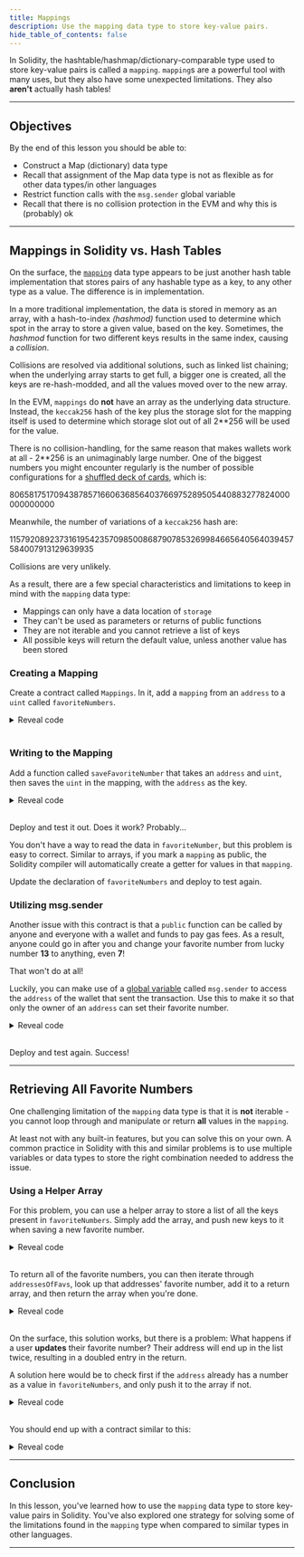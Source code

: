 ```yaml
---
title: Mappings
description: Use the mapping data type to store key-value pairs.
hide_table_of_contents: false
---
```


In Solidity, the hashtable/hashmap/dictionary-comparable type used to store key-value pairs is called a `mapping`. `mapping`s are a powerful tool with many uses, but they also have some unexpected limitations. They also **aren't** actually hash tables!

---

## Objectives

By the end of this lesson you should be able to:

- Construct a Map (dictionary) data type
- Recall that assignment of the Map data type is not as flexible as for other data types/in other languages
- Restrict function calls with the `msg.sender` global variable
- Recall that there is no collision protection in the EVM and why this is (probably) ok

---

## Mappings in Solidity vs. Hash Tables

On the surface, the [`mapping`] data type appears to be just another hash table implementation that stores pairs of any hashable type as a key, to any other type as a value. The difference is in implementation.

In a more traditional implementation, the data is stored in memory as an array, with a hash-to-index _(hashmod)_ function used to determine which spot in the array to store a given value, based on the key. Sometimes, the _hashmod_ function for two different keys results in the same index, causing a _collision_.

Collisions are resolved via additional solutions, such as linked list chaining; when the underlying array starts to get full, a bigger one is created, all the keys are re-hash-modded, and all the values moved over to the new array.

In the EVM, `mappings` do **not** have an array as the underlying data structure. Instead, the `keccak256` hash of the key plus the storage slot for the mapping itself is used to determine which storage slot out of all 2\*\*256 will be used for the value.

There is no collision-handling, for the same reason that makes wallets work at all - 2\*\*256 is an unimaginably large number. One of the biggest numbers you might encounter regularly is the number of possible configurations for a [shuffled deck of cards], which is:

80658175170943878571660636856403766975289505440883277824000000000000

Meanwhile, the number of variations of a `keccak256` hash are:

115792089237316195423570985008687907853269984665640564039457584007913129639935

Collisions are very unlikely.

As a result, there are a few special characteristics and limitations to keep in mind with the `mapping` data type:

- Mappings can only have a data location of `storage`
- They can't be used as parameters or returns of public functions
- They are not iterable and you cannot retrieve a list of keys
- All possible keys will return the default value, unless another value has been stored

### Creating a Mapping

Create a contract called `Mappings`. In it, add a `mapping` from an `address` to a `uint` called `favoriteNumbers`.

<details>

<summary>Reveal code</summary>

```solidity
contract Mappings {
    mapping (address => uint) favoriteNumbers;
}
```

</details>

<br/>

### Writing to the Mapping

Add a function called `saveFavoriteNumber` that takes an `address` and `uint`, then saves the `uint` in the mapping, with the `address` as the key.

<details>

<summary>Reveal code</summary>

```solidity
function saveFavoriteNumber(address _address, uint _favorite) public {
    favoriteNumbers[_address] = _favorite;
}
```

</details>

<br/>

Deploy and test it out. Does it work? Probably...

You don't have a way to read the data in `favoriteNumber`, but this problem is easy to correct. Similar to arrays, if you mark a `mapping` as public, the Solidity compiler will automatically create a getter for values in that `mapping`.

Update the declaration of `favoriteNumbers` and deploy to test again.

### Utilizing msg.sender

Another issue with this contract is that a `public` function can be called by anyone and everyone with a wallet and funds to pay gas fees. As a result, anyone could go in after you and change your favorite number from lucky number **13** to anything, even **7**!

That won't do at all!

Luckily, you can make use of a [global variable] called `msg.sender` to access the `address` of the wallet that sent the transaction. Use this to make it so that only the owner of an `address` can set their favorite number.

<details>

<summary>Reveal code</summary>

```solidity
function saveFavoriteNumber(uint _favorite) public {
    favoriteNumbers[msg.sender] = _favorite;
}
```

</details>

<br/>

Deploy and test again. Success!

---

## Retrieving All Favorite Numbers

One challenging limitation of the `mapping` data type is that it is **not** iterable - you cannot loop through and manipulate or return **all** values in the `mapping`.

At least not with any built-in features, but you can solve this on your own. A common practice in Solidity with this and similar problems is to use multiple variables or data types to store the right combination needed to address the issue.

### Using a Helper Array

For this problem, you can use a helper array to store a list of all the keys present in `favoriteNumbers`. Simply add the array, and push new keys to it when saving a new favorite number.

<details>

<summary>Reveal code</summary>

```solidity
contract Mappings {
    mapping (address => uint) public favoriteNumbers;
    address[] addressesOfFavs;

    function saveFavoriteNumber(uint _favorite) public {
        favoriteNumbers[msg.sender] = _favorite;
        // Imperfect solution, see below
        addressesOfFavs.push(msg.sender);
    }
}
```

</details>

<br/>

To return all of the favorite numbers, you can then iterate through `addressesOfFavs`, look up that addresses' favorite number, add it to a return array, and then return the array when you're done.


<details>

<summary>Reveal code</summary>

```solidity
function returnAllFavorites() public view returns (uint[] memory) {
    uint[] memory allFavorites = new uint[](addressesOfFavs.length);

    for(uint i = 0; i < allFavorites.length; i++) {
        allFavorites[i] = favoriteNumbers[addressesOfFavs[i]];
    }

    return allFavorites;
}
```

</details>

<br/>

On the surface, this solution works, but there is a problem: What happens if a user **updates** their favorite number? Their address will end up in the list twice, resulting in a doubled entry in the return.

A solution here would be to check first if the `address` already has a number as a value in `favoriteNumbers`, and only push it to the array if not.

<details>

<summary>Reveal code</summary>

```solidity
function saveFavoriteNumber(uint _favorite) public {
    if(favoriteNumbers[msg.sender] == 0) {
        addressesOfFavs.push(msg.sender);
    }
    favoriteNumbers[msg.sender] = _favorite;
}
```

</details>

<br/>

You should end up with a contract similar to this:

<details>

<summary>Reveal code</summary>

```solidity
pragma solidity 0.8.17;

contract Mappings {
    mapping (address => uint) public favoriteNumbers;
    address[] addressesOfFavs;

    function saveFavoriteNumber(uint _favorite) public {
        if(favoriteNumbers[msg.sender] == 0) {
            addressesOfFavs.push(msg.sender);
        }
        favoriteNumbers[msg.sender] = _favorite;
    }

    function returnAllFavorites() public view returns (uint[] memory) {
        uint[] memory allFavorites = new uint[](addressesOfFavs.length);

        for(uint i = 0; i < allFavorites.length; i++) {
            allFavorites[i] = favoriteNumbers[addressesOfFavs[i]];
        }

        return allFavorites;
    }
}
```

</details>

---

## Conclusion

In this lesson, you've learned how to use the `mapping` data type to store key-value pairs in Solidity. You've also explored one strategy for solving some of the limitations found in the `mapping` type when compared to similar types in other languages.

---

[`mapping`]: https://docs.soliditylang.org/en/v0.8.17/types.html#mapping-types
[hash table]: https://en.wikipedia.org/wiki/Hash_table
[shuffled deck of cards]: https://czep.net/weblog/52cards.html
[global variable]: https://docs.soliditylang.org/en/v0.8.17/units-and-global-variables.html
